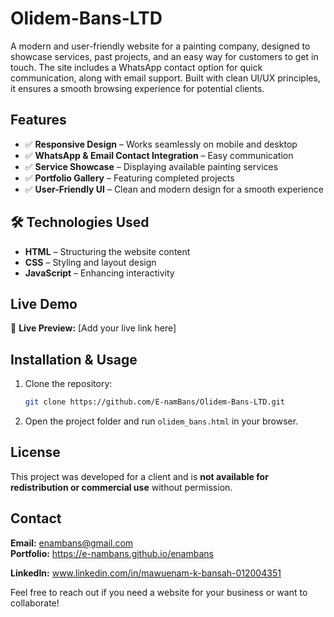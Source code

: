 # Olidem-Bans-LTD
A modern and user-friendly website for a painting company, designed to showcase services, past projects, and an easy way for customers to get in touch. The site includes a WhatsApp contact option for quick communication, along with email support. Built with clean UI/UX principles, it ensures a smooth browsing experience for potential clients.
##  Features
- ✅ **Responsive Design** – Works seamlessly on mobile and desktop
- ✅ **WhatsApp & Email Contact Integration** – Easy communication
- ✅ **Service Showcase** – Displaying available painting services
- ✅ **Portfolio Gallery** – Featuring completed projects
- ✅ **User-Friendly UI** – Clean and modern design for a smooth experience

## 🛠 Technologies Used
- **HTML** – Structuring the website content
- **CSS** – Styling and layout design
- **JavaScript** – Enhancing interactivity

##  Live Demo
🔗 **Live Preview:** [Add your live link here]

##  Installation & Usage
1. Clone the repository:
   ```bash
   git clone https://github.com/E-namBans/Olidem-Bans-LTD.git
   ```
2. Open the project folder and run `olidem_bans.html` in your browser.

##  License
This project was developed for a client and is **not available for redistribution or commercial use** without permission.

##  Contact
 **Email:** enambans@gmail.com  
 **Portfolio:** https://e-nambans.github.io/enambans
 
 **LinkedIn:** www.linkedin.com/in/mawuenam-k-bansah-012004351

Feel free to reach out if you need a website for your business or want to collaborate! 

